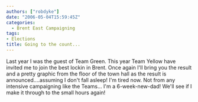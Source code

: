 ```yaml
---
authors: ["robdyke"]
date: "2006-05-04T15:59:45Z"
categories:
  - Brent East Campaigning
tags:
- Elections
title: Going to the count...
---
```

Last year I was the guest of Team Green. This year Team Yellow have invited me to join the best lockin in Brent. Once again I'll bring you the result and a pretty graphic from the floor of the town hall as the result is announced....assuming I don't fall asleep! I'm tired now. Not from any intensive campaigning like the Teams... I'm a 6-week-new-dad! We'll see if I make it through to the small hours again!
